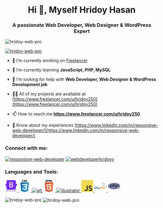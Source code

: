 <h1 align="center">Hi 👋, Myself Hridoy Hasan</h1>
<h3 align="center">A passionate Web Developer, Web Designer & WordPress Expert</h3>

<p align="left"> <img src="https://komarev.com/ghpvc/?username=hridoy-web-pro&label=Profile%20views&color=0e75b6&style=flat" alt="hridoy-web-pro" /> </p>

<p align="left"> <a href="https://github.com/ryo-ma/github-profile-trophy"><img src="https://github-profile-trophy.vercel.app/?username=hridoy-web-pro" alt="hridoy-web-pro" /></a> </p>

- 🔭 I’m currently working on [Freelancer](https://www.freelancer.com/u/hridoy250)

- 🌱 I’m currently learning **JavaScript, PHP, MySQL**

- 🤝 I’m looking for help with **Web Developer, Web Designer & WordPress Development job**

- 👨‍💻 All of my projects are available at [https://www.freelancer.com/u/hridoy250](https://www.freelancer.com/u/hridoy250)

- 📫 How to reach me **https://www.freelancer.com/u/hridoy250**

- 📄 Know about my experiences [https://www.linkedin.com/in/responsive-web-developer/](https://www.linkedin.com/in/responsive-web-developer/)

<h3 align="left">Connect with me:</h3>
<p align="left">
<a href="https://linkedin.com/in/responsive-web-developer" target="blank"><img align="center" src="https://raw.githubusercontent.com/rahuldkjain/github-profile-readme-generator/master/src/images/icons/Social/linked-in-alt.svg" alt="responsive-web-developer" height="30" width="40" /></a>
<a href="https://fb.com/webdeveloperhridoyy" target="blank"><img align="center" src="https://raw.githubusercontent.com/rahuldkjain/github-profile-readme-generator/master/src/images/icons/Social/facebook.svg" alt="webdeveloperhridoyy" height="30" width="40" /></a>
</p>

<h3 align="left">Languages and Tools:</h3>
<p align="left"> <a href="https://getbootstrap.com" target="_blank" rel="noreferrer"> <img src="https://raw.githubusercontent.com/devicons/devicon/master/icons/bootstrap/bootstrap-plain-wordmark.svg" alt="bootstrap" width="40" height="40"/> </a> <a href="https://www.w3schools.com/css/" target="_blank" rel="noreferrer"> <img src="https://raw.githubusercontent.com/devicons/devicon/master/icons/css3/css3-original-wordmark.svg" alt="css3" width="40" height="40"/> </a> <a href="https://git-scm.com/" target="_blank" rel="noreferrer"> <img src="https://www.vectorlogo.zone/logos/git-scm/git-scm-icon.svg" alt="git" width="40" height="40"/> </a> <a href="https://www.w3.org/html/" target="_blank" rel="noreferrer"> <img src="https://raw.githubusercontent.com/devicons/devicon/master/icons/html5/html5-original-wordmark.svg" alt="html5" width="40" height="40"/> </a> <a href="https://www.adobe.com/in/products/illustrator.html" target="_blank" rel="noreferrer"> <img src="https://www.vectorlogo.zone/logos/adobe_illustrator/adobe_illustrator-icon.svg" alt="illustrator" width="40" height="40"/> </a> <a href="https://developer.mozilla.org/en-US/docs/Web/JavaScript" target="_blank" rel="noreferrer"> <img src="https://raw.githubusercontent.com/devicons/devicon/master/icons/javascript/javascript-original.svg" alt="javascript" width="40" height="40"/> </a> <a href="https://www.mysql.com/" target="_blank" rel="noreferrer"> <img src="https://raw.githubusercontent.com/devicons/devicon/master/icons/mysql/mysql-original-wordmark.svg" alt="mysql" width="40" height="40"/> </a> <a href="https://www.php.net" target="_blank" rel="noreferrer"> <img src="https://raw.githubusercontent.com/devicons/devicon/master/icons/php/php-original.svg" alt="php" width="40" height="40"/> </a> </p>

<p><img align="left" src="https://github-readme-stats.vercel.app/api/top-langs?username=hridoy-web-pro&show_icons=true&locale=en&layout=compact" alt="hridoy-web-pro" /></p>

<p>&nbsp;<img align="center" src="https://github-readme-stats.vercel.app/api?username=hridoy-web-pro&show_icons=true&locale=en" alt="hridoy-web-pro" /></p>
